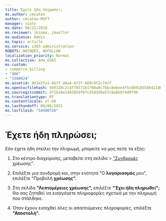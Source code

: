 ```yaml
---
title: Έχετε ήδη πληρώσει;
ms.author: cmcatee
author: cmcatee-MSFT
manager: scotv
ms.date: 04/21/2020
ms.reviewer: jkinma, jmueller
ms.audience: Admin
ms.topic: article
ms.service: o365-administration
ROBOTS: NOINDEX, NOFOLLOW
localization_priority: Normal
ms.collection: Adm_O365
ms.custom:
- commerce_billing
- "466"
- "1500024"
ms.assetid: 091e3fa1-b67f-40a4-b72f-b69c9f2c741f
ms.openlocfilehash: 949320c2c4f7057161760a0c7bbc8ebee4f5c88918358642186d1b30b8478ebb
ms.sourcegitcommit: d71b18e1403859fbfc45ddd9a57c8ab68f4d9f96
ms.translationtype: MT
ms.contentlocale: el-GR
ms.lasthandoff: 08/06/2021
ms.locfileid: "54500726"
---
```

# <a name="already-paid"></a>Έχετε ήδη πληρώσει;

Εάν έχετε ήδη στείλει την πληρωμή, μπορείτε να μας πείτε τα εξής:
  
1. Στο κέντρο διαχείρισης, μεταβείτε στη σελίδα  \> ["Συνδρομές](https://go.microsoft.com/fwlink/p/?linkid=842054) χρέωσης".

2. Επιλέξτε μια συνδρομή και, στην ενότητα "Ο **λογαριασμός** μου", επιλέξτε "Προβολή **χρέωσης".**

3. Στη σελίδα **"Λεπτομέρειες χρέωσης",** επιλέξτε **"Έχει ήδη πληρωθεί";** Θα σας ζητηθεί να εισαγάγετε πληροφορίες σχετικά με την πληρωμή που στάλθηκε.

4. Όταν έχουν εισαχθεί όλες οι απαιτούμενες πληροφορίες, επιλέξτε **"Αποστολή".**